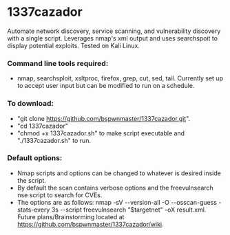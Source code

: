 # 1337cazador
Automate network discovery, service scanning, and vulnerability discovery with a single script. Leverages nmap's xml output and uses searchspoit to display potential exploits.
Tested on Kali Linux.
### Command line tools required:
* nmap, searchsploit, xsltproc, firefox, grep, cut, sed, tail. 
Currently set up to accept user input but can be modified to run on a schedule.
### To download: 
* "git clone https://github.com/bspwnmaster/1337cazador.git".
* "cd 1337cazador"
* "chmod +x 1337cazador.sh" to make script executable and "./1337cazador.sh" to run.
### Default options:
* Nmap scripts and options can be changed to whatever is desired inside the script. 
* By default the scan contains verbose options and the freevulnsearch nse script to search for CVEs. 
* The options are as follows: nmap -sV --version-all -O --osscan-guess -stats-every 3s --script freevulnsearch "$targetnet" -oX result.xml.
Future plans/Brainstorming located at https://github.com/bspwnmaster/1337cazador/wiki.

